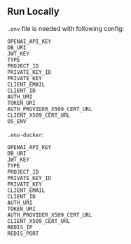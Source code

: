 
## Run Locally

`.env` file is needed with following config:

`OPENAI_API_KEY`  
`DB_URI`  
`JWT_KEY`  
`TYPE`  
`PROJECT_ID`  
`PRIVATE_KEY_ID`  
`PRIVATE_KEY`  
`CLIENT_EMAIL`  
`CLIENT_ID`  
`AUTH_URI`  
`TOKEN_URI`  
`AUTH_PROVIDER_X509_CERT_URL`  
`CLIENT_X509_CERT_URL`  
`OS_ENV`  

`.env-docker`:

`OPENAI_API_KEY`  
`DB_URI`  
`JWT_KEY`  
`TYPE`  
`PROJECT_ID`  
`PRIVATE_KEY_ID`  
`PRIVATE_KEY`  
`CLIENT_EMAIL`  
`CLIENT_ID`  
`AUTH_URI`  
`TOKEN_URI`  
`AUTH_PROVIDER_X509_CERT_URL`  
`CLIENT_X509_CERT_URL`  
`REDIS_IP`  
`REDIS_PORT`  